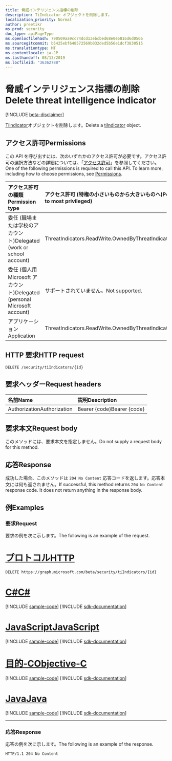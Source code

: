 ```yaml
---
title: 脅威インテリジェンス指標の削除
description: TiIndicator オブジェクトを削除します。
localization_priority: Normal
author: preetikr
ms.prod: security
doc_type: apiPageType
ms.openlocfilehash: 790509aa9cc74dcd13ebcbed68e0e5816d6d0566
ms.sourcegitcommit: b5425ebf648572569b032ded5b56e1dcf3830515
ms.translationtype: MT
ms.contentlocale: ja-JP
ms.lasthandoff: 08/13/2019
ms.locfileid: "36362788"
---
```

# <a name="delete-threat-intelligence-indicator"></a><span data-ttu-id="81299-103">脅威インテリジェンス指標の削除</span><span class="sxs-lookup"><span data-stu-id="81299-103">Delete threat intelligence indicator</span></span>

[!INCLUDE [beta-disclaimer](../../includes/beta-disclaimer.md)]

<span data-ttu-id="81299-104">[Tiindicator](../resources/tiindicator.md)オブジェクトを削除します。</span><span class="sxs-lookup"><span data-stu-id="81299-104">Delete a [tiIndicator](../resources/tiindicator.md) object.</span></span>

## <a name="permissions"></a><span data-ttu-id="81299-105">アクセス許可</span><span class="sxs-lookup"><span data-stu-id="81299-105">Permissions</span></span>

<span data-ttu-id="81299-p101">この API を呼び出すには、次のいずれかのアクセス許可が必要です。アクセス許可の選択方法などの詳細については、「[アクセス許可](/graph/permissions-reference)」を参照してください。</span><span class="sxs-lookup"><span data-stu-id="81299-p101">One of the following permissions is required to call this API. To learn more, including how to choose permissions, see [Permissions](/graph/permissions-reference).</span></span>

| <span data-ttu-id="81299-108">アクセス許可の種類</span><span class="sxs-lookup"><span data-stu-id="81299-108">Permission type</span></span>                        | <span data-ttu-id="81299-109">アクセス許可 (特権の小さいものから大きいものへ)</span><span class="sxs-lookup"><span data-stu-id="81299-109">Permissions (from least to most privileged)</span></span> |
|:---------------------------------------|:--------------------------------------------|
| <span data-ttu-id="81299-110">委任 (職場または学校のアカウント)</span><span class="sxs-lookup"><span data-stu-id="81299-110">Delegated (work or school account)</span></span>     | <span data-ttu-id="81299-111">ThreatIndicators.ReadWrite.OwnedBy</span><span class="sxs-lookup"><span data-stu-id="81299-111">ThreatIndicators.ReadWrite.OwnedBy</span></span> |
| <span data-ttu-id="81299-112">委任 (個人用 Microsoft アカウント)</span><span class="sxs-lookup"><span data-stu-id="81299-112">Delegated (personal Microsoft account)</span></span> | <span data-ttu-id="81299-113">サポートされていません。</span><span class="sxs-lookup"><span data-stu-id="81299-113">Not supported.</span></span> |
| <span data-ttu-id="81299-114">アプリケーション</span><span class="sxs-lookup"><span data-stu-id="81299-114">Application</span></span>                            | <span data-ttu-id="81299-115">ThreatIndicators.ReadWrite.OwnedBy</span><span class="sxs-lookup"><span data-stu-id="81299-115">ThreatIndicators.ReadWrite.OwnedBy</span></span> |

## <a name="http-request"></a><span data-ttu-id="81299-116">HTTP 要求</span><span class="sxs-lookup"><span data-stu-id="81299-116">HTTP request</span></span>

<!-- { "blockType": "ignored" } -->

```http
DELETE /security/tiIndicators/{id}
```

## <a name="request-headers"></a><span data-ttu-id="81299-117">要求ヘッダー</span><span class="sxs-lookup"><span data-stu-id="81299-117">Request headers</span></span>

| <span data-ttu-id="81299-118">名前</span><span class="sxs-lookup"><span data-stu-id="81299-118">Name</span></span>          | <span data-ttu-id="81299-119">説明</span><span class="sxs-lookup"><span data-stu-id="81299-119">Description</span></span>   |
|:--------------|:--------------|
| <span data-ttu-id="81299-120">Authorization</span><span class="sxs-lookup"><span data-stu-id="81299-120">Authorization</span></span> | <span data-ttu-id="81299-121">Bearer {code}</span><span class="sxs-lookup"><span data-stu-id="81299-121">Bearer {code}</span></span> |

## <a name="request-body"></a><span data-ttu-id="81299-122">要求本文</span><span class="sxs-lookup"><span data-stu-id="81299-122">Request body</span></span>

<span data-ttu-id="81299-123">このメソッドには、要求本文を指定しません。</span><span class="sxs-lookup"><span data-stu-id="81299-123">Do not supply a request body for this method.</span></span>

## <a name="response"></a><span data-ttu-id="81299-124">応答</span><span class="sxs-lookup"><span data-stu-id="81299-124">Response</span></span>

<span data-ttu-id="81299-p102">成功した場合、このメソッドは `204 No Content` 応答コードを返します。応答本文には何も返されません。</span><span class="sxs-lookup"><span data-stu-id="81299-p102">If successful, this method returns `204 No Content` response code. It does not return anything in the response body.</span></span>

## <a name="examples"></a><span data-ttu-id="81299-127">例</span><span class="sxs-lookup"><span data-stu-id="81299-127">Examples</span></span>

### <a name="request"></a><span data-ttu-id="81299-128">要求</span><span class="sxs-lookup"><span data-stu-id="81299-128">Request</span></span>

<span data-ttu-id="81299-129">要求の例を次に示します。</span><span class="sxs-lookup"><span data-stu-id="81299-129">The following is an example of the request.</span></span>

# <a name="httptabhttp"></a>[<span data-ttu-id="81299-130">プロトコル</span><span class="sxs-lookup"><span data-stu-id="81299-130">HTTP</span></span>](#tab/http)
<!-- {
  "blockType": "request",
  "name": "delete_tiindicator"
}-->

```http
DELETE https://graph.microsoft.com/beta/security/tiIndicators/{id}
```
# <a name="ctabcsharp"></a>[<span data-ttu-id="81299-131">C#</span><span class="sxs-lookup"><span data-stu-id="81299-131">C#</span></span>](#tab/csharp)
[!INCLUDE [sample-code](../includes/snippets/csharp/delete-tiindicator-csharp-snippets.md)]
[!INCLUDE [sdk-documentation](../includes/snippets/snippets-sdk-documentation-link.md)]

# <a name="javascripttabjavascript"></a>[<span data-ttu-id="81299-132">JavaScript</span><span class="sxs-lookup"><span data-stu-id="81299-132">JavaScript</span></span>](#tab/javascript)
[!INCLUDE [sample-code](../includes/snippets/javascript/delete-tiindicator-javascript-snippets.md)]
[!INCLUDE [sdk-documentation](../includes/snippets/snippets-sdk-documentation-link.md)]

# <a name="objective-ctabobjc"></a>[<span data-ttu-id="81299-133">目的-C</span><span class="sxs-lookup"><span data-stu-id="81299-133">Objective-C</span></span>](#tab/objc)
[!INCLUDE [sample-code](../includes/snippets/objc/delete-tiindicator-objc-snippets.md)]
[!INCLUDE [sdk-documentation](../includes/snippets/snippets-sdk-documentation-link.md)]

# <a name="javatabjava"></a>[<span data-ttu-id="81299-134">Java</span><span class="sxs-lookup"><span data-stu-id="81299-134">Java</span></span>](#tab/java)
[!INCLUDE [sample-code](../includes/snippets/java/delete-tiindicator-java-snippets.md)]
[!INCLUDE [sdk-documentation](../includes/snippets/snippets-sdk-documentation-link.md)]

---


### <a name="response"></a><span data-ttu-id="81299-135">応答</span><span class="sxs-lookup"><span data-stu-id="81299-135">Response</span></span>

<span data-ttu-id="81299-136">応答の例を次に示します。</span><span class="sxs-lookup"><span data-stu-id="81299-136">The following is an example of the response.</span></span>

<!-- {
  "blockType": "response",
  "truncated": true
} -->

```http
HTTP/1.1 204 No Content
```

<!-- uuid: 16cd6b66-4b1a-43a1-adaf-3a886856ed98
2019-02-04 14:57:30 UTC -->
<!-- {
  "type": "#page.annotation",
  "description": "Delete tiIndicator",
  "keywords": "",
  "section": "documentation",
  "tocPath": "",
  "suppressions": [
  ]
}-->
